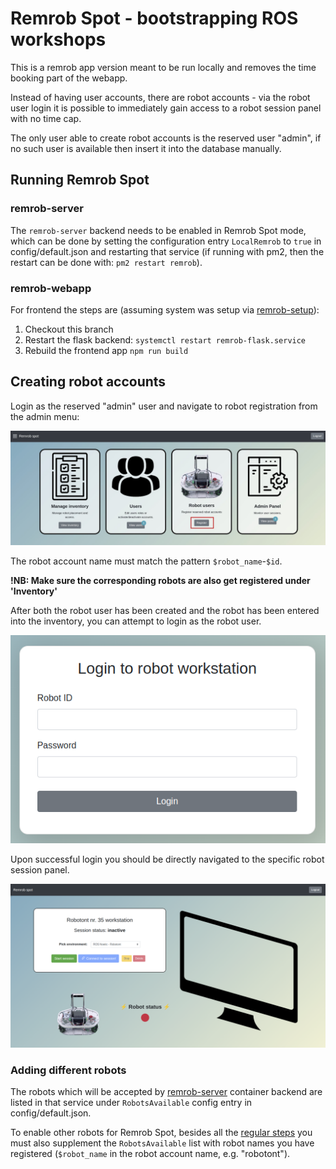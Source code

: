 # Remrob Spot - bootstrapping ROS workshops

This is a remrob app version meant to be run locally and removes the time booking part of the webapp.

Instead of having user accounts, there are robot accounts - via the robot user login it is possible to immediately gain access to a robot session panel with no time cap.

The only user able to create robot accounts is the reserved user "admin", if no such user is available then insert it into the database manually.

## Running Remrob Spot

### remrob-server
The `remrob-server` backend needs to be enabled in Remrob Spot mode, which can be done by setting the configuration entry `LocalRemrob` to `true` in config/default.json and restarting that service (if running with pm2, then the restart can be done with: `pm2 restart remrob`).

### remrob-webapp

For frontend the steps are (assuming system was setup via [remrob-setup](https://github.com/unitartu-remrob/remrob-setup)):
1) Checkout this branch
2) Restart the flask backend:
    `systemctl restart remrob-flask.service`
3) Rebuild the frontend app
    `npm run build`

## Creating robot accounts

Login as the reserved "admin" user and navigate to robot registration from the admin menu:

![Admin menu](./docs/admin-menu.jpg)

The robot account name must match the pattern `$robot_name`-`$id`.

**!NB: Make sure the corresponding robots are also get registered under 'Inventory'**

After both the robot user has been created and the robot has been entered into the inventory, you can attempt to login as the robot user.

![Robot login](./docs/robot-login-screen.png)

Upon successful login you should be directly navigated to the specific robot session panel.

![Robot session panel](./docs/remrob-spot-workstation.png)

### Adding different robots

The robots which will be accepted by [remrob-server](https://github.com/unitartu-remrob/remrob-server) container backend are listed in that service under `RobotsAvailable` config entry in config/default.json.

To enable other robots for Remrob Spot, besides all the [regular steps](https://github.com/unitartu-remrob/remrob-setup/tree/main/robots) you must also supplement the `RobotsAvailable` list with robot names you have registered (`$robot_name` in the robot account name, e.g. "robotont").